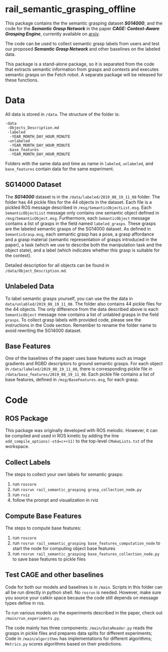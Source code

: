 # rail_semantic_grasping_offline

This package contains the the semantic grasping dataset **_SG14000_**, and the code for the **_Semantic Grasp Network_** 
in the paper **_CAGE: Context-Aware Grasping Engine_**, currently available on [arxiv](https://arxiv.org/abs/1909.11142). 

The code can be used to collect semantic grasp labels from users and test our proposed **_Semantic Grasp Network_** 
and other baselines on the labeled data. 

This package is a stand-alone package, so it is separated from the code that extracts semantic information from grasps 
and contexts and executes semantic grasps on the Fetch robot. A separate package will be released for these
functions.

# Data
All data is stored in `/data`. The structure of the folder is:
```text
-data
 -Objects_Description.md
 -labeled
  -YEAR_MONTH_DAY_HOUR_MINUTE
 -unlabeled
  -YEAR_MONTH_DAY_HOUR_MINUTE
 -base_features
  -YEAR_MONTH_DAY_HOUR_MINUTE
```
Folders with the same data and time as name in `labeled`, `unlabeled`, and `base_features` contain data for the same 
experiment. 

## SG14000 Dataset
The **_SG14000_** dataset is in the `/data/labeled/2019_08_19_11_08` folder. The folder has 44 pickle files for the 44 objects in
the dataset. Each file is a pickled ROS message described in `/msg/SemanticObjectList.msg`.
Each `SemanticObjectList` message only contains one semantic object defined in `/msg/SemanticObject.msg`. Furthermore, each 
`SemanticObject` message contains a list of grasps in the field named `labeled_grasps`. These grasps are the labeled 
semantic grasps of the SG14000 dataset. As defined in `SemanticGrasp.msg`, each semantic grasp has a pose, a grasp 
affordance and a grasp material (semantic representation of grasps introduced in the paper), a task (which we use to 
describe both the manipulation task and the object state), and a label (which indicates whether this grasp is suitable 
for the context). 

Detailed description for all objects can be found in `/data/Object_Description.md`.

## Unlabeled Data
To label semantic grasps yourself, you can use the the data in `data/unlabled/2019_08_19_11_08`. The folder also 
contains 44 pickle files for the 44 objects. The only difference from the data described above is each 
`SemanticObject` message now contains a list of unlabled grasps in the field `grasps`. To collect grasp labels with
provided code, please see the instructions in the Code section. Remember to rename the folder name to avoid rewriting
the SG14000 dataset.

## Base Features
One of the baselines of the paper uses base features such as image gradients and RGBD descriptors to ground semantic 
grasps. For each object in `/data/labeled/2019_08_19_11_08`, there is corresponding pickle file in 
`/data/base_features/2019_08_19_11_08`. Each pickle file contains a list of base features, defined in 
`/msg/BaseFeatures.msg`, for each grasp. 

# Code

## ROS Package
This package was originally developed with ROS melodic. However, it can be compiled and used in ROS kinetic 
by adding the line `add_compile_options(-std=c++11)` to the top-level `CMakeLists.txt` of the workspace.

## Collect Labels
The steps to collect your own labels for semantic grasps:
1. run `roscore`
2. run `rosrun rail_semantic_grasping grasp_collection_node.py`
3. run `rviz`
4. follow the prompt and visualization in rviz

## Compute Base Features
The steps to compute base features:
1. run `roscore`
2. run `rosrun rail_semantic_grasping base_features_computation_node` to start the node for computing object base features
3. run `rosrun rail_semantic_grasping base_features_collection_node.py` to save base features to pickle files

## Test CAGE and other baselines
Code for both our models and baselines is in `/main`. Scripts in this folder can all be run directly in python shell. 
No `rosrun` is needed. However, make sure you source your catkin space because the code still depends on message types
define in ros. 

To run various models on the experiments described in the paper, check out `/main/run_experiments.py`. 
 
The code mainly has three components:
`/main/DataReader.py` reads the grasps in pickle files and prepares data splits for different experiments; Code in 
`/main/algorithms` has implementations for different algorithms; `Metrics.py` scores algorithms based on their predictions.  
